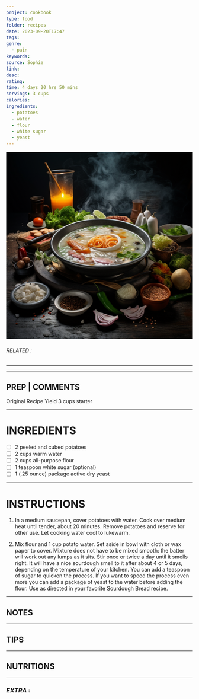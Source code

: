 ```yaml
---
project: cookbook
type: food
folder: recipes
date: 2023-09-20T17:47
tags: 
genre:
  - pain
keywords: 
source: Sophie
link: 
desc: 
rating: 
time: 4 days 20 hrs 50 mins
servings: 3 cups
calories: 
ingredients:
  - potatoes
  - water
  - flour
  - white sugar
  - yeast
---
```


![IMAGE](_default.png)

###### *RELATED* : 
---


---
## PREP | COMMENTS

Original Recipe Yield 3 cups starter

---
# INGREDIENTS

- [ ] 2 peeled and cubed potatoes
- [ ] 2 cups warm water
- [ ] 2 cups all-purpose flour
- [ ] 1 teaspoon white sugar (optional)
- [ ] 1 (.25 ounce) package active dry yeast

---
# INSTRUCTIONS

1. In a medium saucepan, cover potatoes with water. Cook over medium heat until tender, about 20 minutes. Remove potatoes and reserve for other use. Let cooking water cool to lukewarm.
    
2. Mix flour and 1 cup potato water. Set aside in bowl with cloth or wax paper to cover. Mixture does not have to be mixed smooth: the batter will work out any lumps as it sits. Stir once or twice a day until it smells right. It will have a nice sourdough smell to it after about 4 or 5 days, depending on the temperature of your kitchen. You can add a teaspoon of sugar to quicken the process. If you want to speed the process even more you can add a package of yeast to the water before adding the flour. Use as directed in your favorite Sourdough Bread recipe.

---
## NOTES



---
## TIPS



---
## NUTRITIONS



---
### *EXTRA* :



